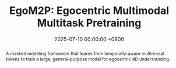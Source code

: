 ---
title:          "EgoM2P: Egocentric Multimodal Multitask Pretraining"
date:           2025-07-10 00:00:00 +0800
selected:       false
pub:            "IEEE/CVF International Conference on Computer Vision (ICCV) "
pub_pre:        ""
# pub_post:       "Conference Track"
pub_last:       ""
pub_date:       "2025"

abstract: >-
  A masked modeling framework that learns from temporally-aware multimodal tokens to train a large, general-purpose model for egocentric 4D understanding.

cover:          /assets/images/publications/EgoM2P.jpg
authors:
  - Gen Li
  - Yutong Chen*
  - Yiqian Wu*
  - Kaifeng Zhao*
  - Marc Pollefeys
  - Siyu Tang
links:
  Paper: https://www.arxiv.org/abs/2506.07886
  Project: https://egom2p.github.io/
  Code: https://github.com/ligengen/EgoM2P
--- 